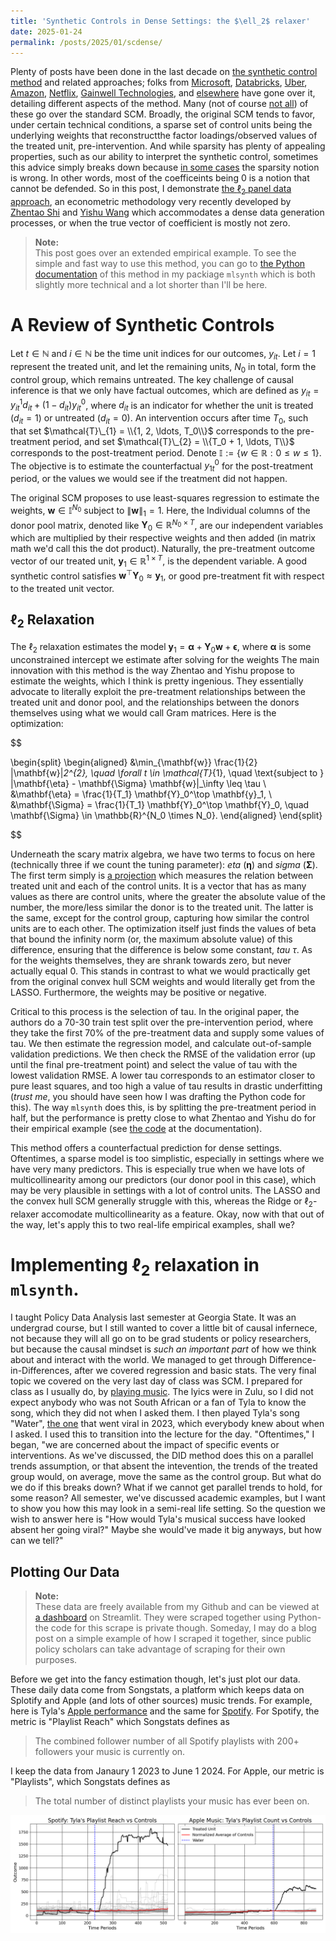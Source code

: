 ```yaml
---
title: 'Synthetic Controls in Dense Settings: the $\ell_2$ relaxer'
date: 2025-01-24
permalink: /posts/2025/01/scdense/
---
```


Plenty of posts have been done in the last decade on [the synthetic control method](https://doi.org/10.1198/jasa.2009.ap08746) and related approaches; folks from [Microsoft](https://medium.com/data-science-at-microsoft/causal-inference-using-synthetic-controls-d96a890c83a7), [Databricks](https://towardsdatascience.com/how-to-do-causal-inference-using-synthetic-controls-ab435e0228f1), [Uber](https://youtu.be/j5DoJV5S2Ao?si=RWUYFjFEWpvkl8x1), [Amazon](https://towardsdatascience.com/causal-inference-with-synthetic-control-in-python-4a79ee636325), [Netflix](https://netflixtechblog.com/round-2-a-survey-of-causal-inference-applications-at-netflix-fd78328ee0bb), [Gainwell Technologies](https://andrewpwheeler.com/2019/12/06/using-regularization-to-generate-synthetic-controls-and-conformal-prediction-for-significance-tests/), and [else](https://rudrendupaul.medium.com/causal-inference-part-7-synthetic-control-methods-a-powerful-technique-for-inferring-causality-in-3ec5dbe26038)[where](https://henamsingla.medium.com/synthetic-control-method-a-z-d28099c56edb) have gone over it, detailing different aspects of the method. Many (not of course [not all](https://peerunreviewed.blogspot.com/2019/11/a-short-tutorial-on-robust-synthetic.html)) of these go over the standard SCM. Broadly, the original SCM tends to favor, under certain technical conditions, a sparse set of control units being the underlying weights that reconstructthe factor loadings/observed values of the treated unit, pre-intervention. And while sparsity has plenty of appealing properties, such as our ability to interpret the synthetic control, sometimes this advice simply breaks down because [in some cases](https://ceistorvergata.it/public/files/RFCS/Giannone_illusion4-2.pdf) the sparsity notion is wrong. In other words, most of the coefficeints being 0 is a notion that cannot be defended. So in this post, I demonstrate [the $\ell_2$ panel data approach](https://mlsynth.readthedocs.io/en/latest/pda.html#ell-2-relaxation), an econometric methodology very recently developed by [Zhentao Shi](https://zhentaoshi.github.io/) and [Yishu Wang](https://ishwang1.github.io/) which accommodates a dense data generation processes, or when the true vector of coefficient is mostly not zero.

> **Note:**  
This post goes over an extended empirical example. To see the simple and fast way to use this method, you can go to [the Python documentation](https://mlsynth.readthedocs.io/en/latest/pda.html#ell-2-relaxation) of this method in my packiage ``mlsynth`` which is both slightly more technical and a lot shorter than I'll be here.

# A Review of Synthetic Controls

Let $t \in \mathbb{N}$ and $i \in \mathbb{N}$ be the time unit indices for our outcomes, $y_{it}$. Let $i = 1$ represent the treated unit, and let the remaining units, $N_0$ in total, form the control group, which remains untreated. The key challenge of causal inference is that we only have factual outcomes, which are defined as $y_{it} = y_{it}^1 d_{it} + \left(1 - d_{it}\right)y_{it}^0$, where $d_{it}$ is an indicator for whether the unit is treated ($d_{it} = 1$) or untreated ($d_{it} = 0$). An intervention occurs after time $T_{0}$, such that set $\mathcal{T}\_{1} = \\{1, 2, \ldots, T_0\\}$ corresponds to the pre-treatment period, and set $\mathcal{T}\_{2} = \\{T_0 + 1, \ldots, T\\}$ corresponds to the post-treatment period. Denote $\mathbb{I} := \{ w \in \mathbb{R} : 0 \leq w \leq 1 \}.$ The objective is to estimate the counterfactual $y_{1t}^0$ for the post-treatment period, or the values we would see if the treatment did not happen.

The original SCM proposes to  use least-squares regression to estimate the weights, $\mathbf{w} \in \mathbb{I}^{N_0}$ subject to $\lVert \mathbf{w} \rVert_1 = 1$. Here, the Individual columns of the donor pool matrix, denoted like $\mathbf{Y}_0 \in \mathbb{R}^{N_0 \times T}$, are our independent variables which are multiplied by their respective weights and then added (in matrix math we'd call this the dot product). Naturally, the pre-treatment outcome vector of our treated unit, $\mathbf{y}_1 \in \mathbb{R}^{1 \times T}$, is the dependent variable. A good synthetic control satisfies $\mathbf{w}^\top \mathbf{Y}_0 \approx \mathbf{y}_1$, or good pre-treatment fit with respect to the treated unit vector.

## $\ell_2$ Relaxation

The $\ell_2$ relaxation estimates the model $\mathbf{y}_1 = \boldsymbol{\alpha}+ \mathbf{Y}_0\mathbf{w}+\mathbf{\epsilon}$, where $\boldsymbol{\alpha}$ is some unconstrained intercept we estimate after solving for the weights The main innovation with this method is the way Zhentao and Yishu propose to estimate the weights, which I think is pretty ingenious. They essentially advocate to literally exploit the pre-treatment relationships between the treated unit and donor pool, and the relationships between the donors themselves using what we would call Gram matrices. Here is the optimization:

$$

\begin{split}
\begin{aligned}
&\min_{\mathbf{w}} \frac{1}{2} \|\mathbf{w}\|_2^{2}, \quad \forall t \in \mathcal{T}_{1}, \quad \text{subject to } \|\mathbf{\eta} - \mathbf{\Sigma} \mathbf{w}\|_\infty \leq \tau \\
&\mathbf{\eta} = \frac{1}{T_1} \mathbf{Y}_0^\top \mathbf{y}_1, \\
&\mathbf{\Sigma} = \frac{1}{T_1} \mathbf{Y}_0^\top \mathbf{Y}_0, \quad \mathbf{\Sigma} \in \mathbb{R}^{N_0 \times N_0}.
\end{aligned}
\end{split}

$$


Underneath the scary matrix algebra, we have two terms to focus on here (technically three if we count the tuning parameter): _eta_ ($\boldsymbol{\eta}$) and _sigma_ ($\boldsymbol{\Sigma}$). The first term simply is [a projection](https://youtu.be/27vT-NWuw0M?si=2BTp4dKyQCz63P-C) which measures the relation between treated unit and each of the control units. It is a vector that has as many values as there are control units, where the greater the absolute value of the number, the more/less similar the donor is to the treated unit. The latter is the same, except for the control group, capturing how similar the control units are to each other. The optimization itself just finds the values of beta that bound the infinity norm (or, the maximum absolute value) of this difference, ensuring that the difference is below some constant, _tau_ $\tau$. As for the weights themselves, they are shrank towards zero, but never actually equal 0. This stands in contrast to what we would practically get from the original convex hull SCM weights and would literally get from the LASSO. Furthermore, the weights may be positive or negative.

Critical to this process is the selection of tau. In the original paper, the authors do a 70-30 train test split over the pre-intervention period, where they take the first 70% of the pre-treatment data and supply some values of tau. We then estimate the regression model, and calculate out-of-sample validation predictions. We then check the RMSE of the validation error (up until the final pre-treatment point) and select the value of tau with the lowest validation RMSE. A lower tau corresponds to an estimator closer to pure least squares, and too high a value of tau results in drastic underfitting (_trust me_, you should have seen how I was drafting the Python code for this). The way ``mlsynth`` does this, is by splitting the pre-treatment period in half, but the performance is pretty close to what Zhentao and Yishu do for their empirical example (see [the code](https://mlsynth.readthedocs.io/en/latest/pda.html#ell-2-relaxation) at the documentation).

This method offers a counterfactual prediction for dense settings. Oftentimes, a sparse model is too simplistic, especially in settings where we have very many predictors. This is especially true when we have lots of multicollinearity among our predictors (our donor pool in this case), which may be very plausible in settings with a lot of control units. The LASSO and the convex hull SCM generally struggle with this, whereas the Ridge or $\ell_2$-relaxer accomodate multicollinearity as a feature. Okay, now with that out of the way, let's apply this to two real-life empirical examples, shall we?

# Implementing $\ell_2$ relaxation in ``mlsynth``.

I taught Policy Data Analysis last semester at Georgia State. It was an undergrad course, but I still wanted to cover a little bit of causal infernece, not because they will all go on to be grad students or policy researchers, but because the causal mindset is _such an important part_ of how we think about and interact with the world. We managed to get through Difference-in-Differences, after we covered regression and basic stats. The very final topic we covered on the very last day of class was SCM. I prepared for class as I usually do, by [playing music](https://genius.com/Tyla-shake-ah-lyrics). The lyics were in Zulu, so I did not expect anybody who was not South African or a fan of Tyla to know the song, which they did not when I asked them. I then played Tyla's song "Water", [the one](https://www.gq.co.za/culture/entertainment/a-timeline-tracking-tylas-water-from-the-streets-of-johannesburg-to-global-domination-657bad00-e7dc-4823-aea2-9529b335c2d1) that went viral in 2023, which everybody knew about when I asked. I used this to transition into the lecture for the day. "Oftentimes," I began, "we are concerned about the impact of specific events or interventions. As we've discussed, the DID method does this on a parallel trends assumption, or that absent the intevention, the trends of the treated group would, on average, move the same as the control group. But what do we do if this breaks down? What if we cannot  get parallel trends to hold, for some reason? All semester, we've discussed academic examples, but I want to show you how this may look in a semi-real life setting. So the question we wish to answer here is "How would Tyla's musical success have looked absent her going viral?" Maybe she would've made it big anyways, but how can we tell?"

## Plotting Our Data

> **Note:**  
These data are freely available from my Github and can be viewed at [a dashboard](https://jgreathouse9appio-fhawgwmdsdz8h3rhdss5sx.streamlit.app/) on Streamlit. They were scraped together using Python- the code for this scrape is private though. Someday, I may do a blog post on a simple example of how I scraped it together, since public policy scholars can take advantage of scraping for their own purposes.

Before we get into the fancy estimation though, let's just plot our data. These daily data come from Songstats, a platform which keeps data on Splotify and Apple (and lots of other sources) music trends. For example, here is Tyla's [Apple performance](https://songstats.com/artist/7ln14gwj/tyla?source=apple_music) and the same for [Spotify](https://songstats.com/artist/7ln14gwj/tyla?source=spotify). For Spotify, the metric is "Playlist Reach" which Songstats defines as

> The combined follower number of all Spotify playlists with 200+ followers your music is currently on.

I keep the data from Janaury 1 2023 to June 1 2024. For Apple, our metric is "Playlists", which Songstats defines as

> The total number of distinct playlists your music has ever been on.

![Spotify and Apple Music Plot](https://raw.githubusercontent.com/jgreathouse9/jgreathouse9.github.io/refs/heads/master/blogcontent/scdense/figures/spottapp.png)


